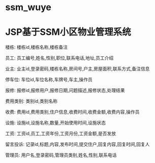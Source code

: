 # ssm_wuye
# JSP基于SSM小区物业管理系统

楼栋: 楼栋id,楼栋名称,楼栋备注

员工: 员工编号,姓名,性别,职位,联系电话,地址,员工介绍

业主: 业主id,登录密码,楼栋名称,房间号,户主,房屋面积,联系方式,备注信息

停车位: 车位id,车位名称,车牌号,车主,操作员

报修: 报修id,报修用户,报修日期,问题描述,报修状态,处理结果

费用类别: 类别id,类别名称

收费: 费用id,费用类别,住户信息,收费时间,收费金额,收费内容,操作员

设施: 设施id,设施名称,数量,开始使用时间,设施状态

工资: 工资id,员工,工资年份,工资月份,工资金额,是否发放

留言投诉: 记录id,标题,内容,发布时间,提交住户,回复内容,回复时间,回复人

管理员: 用户名,登录密码,管理员类别,姓名,性别,联系电话
